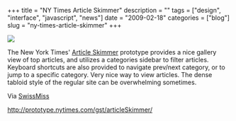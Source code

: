 +++
title = "NY Times Article Skimmer"
description = ""
tags = ["design", "interface", "javascript", "news"]
date = "2009-02-18"
categories = ["blog"]
slug = "ny-times-article-skimmer"
+++



  <div class="notebook-screenshot"><a href="http://prototype.nytimes.com/gst/articleSkimmer/"><img src="//media.konigi.com/bluga/wt499c11b639b22_0.jpg"/></a></div><p>The New York Times' <a href="http://prototype.nytimes.com/gst/articleSkimmer/">Article Skimmer</a> prototype provides a nice gallery view of top articles, and utilizes a categories sidebar to filter articles. Keyboard shortcuts are also provided to navigate prev/next category, or to jump to a specific category. Very nice way to view articles. The dense tabloid style of the regular site can be overwhelming sometimes. </p>
<p>Via <a href="http://www.swiss-miss.com/2009/02/nytimes-article-skimmer.html">SwissMiss</a></p>
    
  <a href="http://prototype.nytimes.com/gst/articleSkimmer/">http://prototype.nytimes.com/gst/articleSkimmer/</a>
